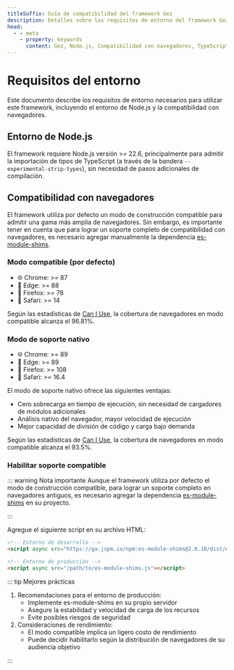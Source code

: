 ```yaml
---
titleSuffix: Guía de compatibilidad del framework Gez
description: Detalles sobre los requisitos de entorno del framework Gez, incluyendo los requisitos de versión de Node.js y la compatibilidad con navegadores, para ayudar a los desarrolladores a configurar correctamente el entorno de desarrollo.
head:
  - - meta
    - property: keywords
      content: Gez, Node.js, Compatibilidad con navegadores, TypeScript, es-module-shims, Configuración del entorno
---
```


# Requisitos del entorno

Este documento describe los requisitos de entorno necesarios para utilizar este framework, incluyendo el entorno de Node.js y la compatibilidad con navegadores.

## Entorno de Node.js

El framework requiere Node.js versión >= 22.6, principalmente para admitir la importación de tipos de TypeScript (a través de la bandera `--experimental-strip-types`), sin necesidad de pasos adicionales de compilación.

## Compatibilidad con navegadores

El framework utiliza por defecto un modo de construcción compatible para admitir una gama más amplia de navegadores. Sin embargo, es importante tener en cuenta que para lograr un soporte completo de compatibilidad con navegadores, es necesario agregar manualmente la dependencia [es-module-shims](https://github.com/guybedford/es-module-shims).

### Modo compatible (por defecto)
- 🌐 Chrome: >= 87 
- 🔷 Edge: >= 88 
- 🦊 Firefox: >= 78 
- 🧭 Safari: >= 14 

Según las estadísticas de [Can I Use](https://caniuse.com/?search=dynamic%20import), la cobertura de navegadores en modo compatible alcanza el 96.81%.

### Modo de soporte nativo
- 🌐 Chrome: >= 89 
- 🔷 Edge: >= 89 
- 🦊 Firefox: >= 108 
- 🧭 Safari: >= 16.4 

El modo de soporte nativo ofrece las siguientes ventajas:
- Cero sobrecarga en tiempo de ejecución, sin necesidad de cargadores de módulos adicionales
- Análisis nativo del navegador, mayor velocidad de ejecución
- Mejor capacidad de división de código y carga bajo demanda

Según las estadísticas de [Can I Use](https://caniuse.com/?search=importmap), la cobertura de navegadores en modo compatible alcanza el 93.5%.

### Habilitar soporte compatible

::: warning Nota importante
Aunque el framework utiliza por defecto el modo de construcción compatible, para lograr un soporte completo en navegadores antiguos, es necesario agregar la dependencia [es-module-shims](https://github.com/guybedford/es-module-shims) en su proyecto.

:::

Agregue el siguiente script en su archivo HTML:

```html
<!-- Entorno de desarrollo -->
<script async src="https://ga.jspm.io/npm:es-module-shims@2.0.10/dist/es-module-shims.js"></script>

<!-- Entorno de producción -->
<script async src="/path/to/es-module-shims.js"></script>
```

::: tip Mejores prácticas

1. Recomendaciones para el entorno de producción:
   - Implemente es-module-shims en su propio servidor
   - Asegure la estabilidad y velocidad de carga de los recursos
   - Evite posibles riesgos de seguridad
2. Consideraciones de rendimiento:
   - El modo compatible implica un ligero costo de rendimiento
   - Puede decidir habilitarlo según la distribución de navegadores de su audiencia objetivo

:::